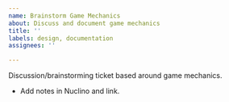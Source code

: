 ```yaml
---
name: Brainstorm Game Mechanics
about: Discuss and document game mechanics
title: ''
labels: design, documentation
assignees: ''

---
```


Discussion/brainstorming ticket based around game mechanics.

- Add notes in Nuclino and link.
